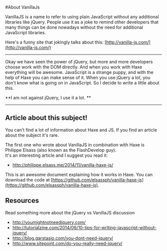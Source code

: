 #About VanillaJs


VanillaJS is a name to refer to using plain JavaScript without any additional libraries like jQuery. People use it as a joke to remind other developers that many things can be done nowadays without the need for additional JavaScript libraries.

Here's a funny site that jokingly talks about this: [http://vanilla-js.com/](http://vanilla-js.com/)

----

Okay we have seen the power of jQuery, but more and more developers choose work with the DOM directly.
And when you work with Haxe everything will be awesome.
JavaScript is a strange puppy, and with the help of Haxe you can make sense of it.
When you use jQuery a lot, you don't know what is going on in JavaScript.
So I decide to write a little about this.

**I am not against jQuery, I use it a lot. **

----

## Article about this subject!

You can't find a lot of information about Haxe and JS. 
If you find an article about the subject it's rare.

The first one who wrote about VanillaJS in combination with Haxe is Philippe Elsass (also known as the FlashDevelop guy).  
It's an interesting article and I suggest you read it:

* <http://philippe.elsass.me/2014/11/vanilla-haxe-js/>

This is an awesome document explaining how it works in Haxe.
You can download the code at [https://github.com/elsassph/vanilla-haxe-js](https://github.com/elsassph/vanilla-haxe-js).




## Resources

Read something more about the jQuery vs VanillaJS discussion

* <http://youmightnotneedjquery.com/>
* <http://tutorialzine.com/2014/06/10-tips-for-writing-javascript-without-jquery/>
* <http://blog.garstasio.com/you-dont-need-jquery/>
* <http://www.sitepoint.com/do-you-really-need-jquery/>